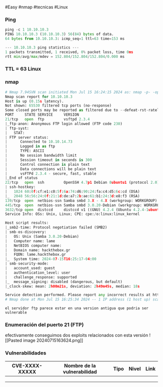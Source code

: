 #Easy #nmap #tecnicas #Linux 
### Ping

```python
ping -c 1 10.10.10.3
PING 10.10.10.3 (10.10.10.3) 56(84) bytes of data.
64 bytes from 10.10.10.3: icmp_seq=1 ttl=63 time=153 ms

--- 10.10.10.3 ping statistics ---
1 packets transmitted, 1 received, 0% packet loss, time 0ms
rtt min/avg/max/mdev = 152.804/152.804/152.804/0.000 ms
```

### TTL = 63 Linux

### nmap

```python
# Nmap 7.94SVN scan initiated Mon Jul 15 16:24:15 2024 as: nmap -p- -open -sCV --min-rate 5000 -n -Pn -oN Scan 10.10.10.3
Nmap scan report for 10.10.10.3
Host is up (0.15s latency).
Not shown: 65530 filtered tcp ports (no-response)
Some closed ports may be reported as filtered due to --defeat-rst-ratelimit
PORT     STATE SERVICE     VERSION
21/tcp   open  ftp         vsftpd 2.3.4
|_ftp-anon: Anonymous FTP login allowed (FTP code 230)
| ftp-syst: 
|   STAT: 
| FTP server status:
|      Connected to 10.10.14.73
|      Logged in as ftp
|      TYPE: ASCII
|      No session bandwidth limit
|      Session timeout in seconds is 300
|      Control connection is plain text
|      Data connections will be plain text
|      vsFTPd 2.3.4 - secure, fast, stable
|_End of status
22/tcp   open  ssh         OpenSSH 4.7p1 Debian 8ubuntu1 (protocol 2.0)
| ssh-hostkey: 
|   1024 60:0f:cf:e1:c0:5f:6a:74:d6:90:24:fa:c4:d5:6c:cd (DSA)
|_  2048 56:56:24:0f:21:1d:de:a7:2b:ae:61:b1:24:3d:e8:f3 (RSA)
139/tcp  open  netbios-ssn Samba smbd 3.X - 4.X (workgroup: WORKGROUP)
445/tcp  open  netbios-ssn Samba smbd 3.0.20-Debian (workgroup: WORKGROUP)
3632/tcp open  distccd     distccd v1 ((GNU) 4.2.4 (Ubuntu 4.2.4-1ubuntu4))
Service Info: OSs: Unix, Linux; CPE: cpe:/o:linux:linux_kernel

Host script results:
|_smb2-time: Protocol negotiation failed (SMB2)
| smb-os-discovery: 
|   OS: Unix (Samba 3.0.20-Debian)
|   Computer name: lame
|   NetBIOS computer name: 
|   Domain name: hackthebox.gr
|   FQDN: lame.hackthebox.gr
|_  System time: 2024-07-15T16:25:17-04:00
| smb-security-mode: 
|   account_used: guest
|   authentication_level: user
|   challenge_response: supported
|_  message_signing: disabled (dangerous, but default)
|_clock-skew: mean: 2h00m21s, deviation: 2h49m45s, median: 18s

Service detection performed. Please report any incorrect results at https://nmap.org/submit/ .
# Nmap done at Mon Jul 15 16:25:34 2024 -- 1 IP address (1 host up) scanned in 79.43 seconds
```

`el servidor ftp parece estar en una version antigua que podria ser vulnerable`
### Enumeración del puerto 21 (FTP)
efectivamente conseguimos dos exploits relacionados con esta versión 
![[Pasted image 20240715163624.png]]


### Vulnerabilidades

| CVE-XXXX-XXXXX | Nombre de la vulnerabilidad | Tipo | Nivel | Link |
| -------------- | --------------------------- | ---- | ----- | ---- |
|                |                             |      |       |      |
|                |                             |      |       |      |
|                |                             |      |       |      |
